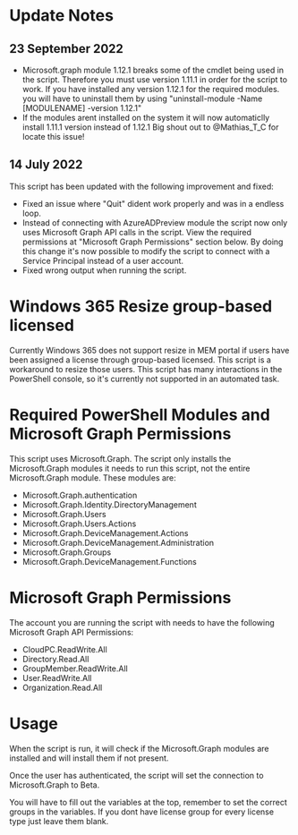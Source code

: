 # Update Notes

## 23 September 2022
- Microsoft.graph module 1.12.1 breaks some of the cmdlet being used in the script.
  Therefore you must use version 1.11.1 in order for the script to work. If you have installed any version 1.12.1 for the required modules.
  you will have to uninstall them by using "uninstall-module -Name [MODULENAME] -version 1.12.1"
- If the modules arent installed on the system it will now automaticlly install 1.11.1 version instead of 1.12.1
  Big shout out to @Mathias_T_C for locate this issue!

## 14 July 2022
This script has been updated with the following improvement and fixed: 

- Fixed an issue where "Quit" dident work properly and was in a endless loop.
- Instead of connecting with AzureADPreview module the script now only uses Microsoft Graph API calls in the script.
  View the required permissions at "Microsoft Graph Permissions" section below.
  By doing this change it's now possible to modify the script to connect with a Service Principal instead of a user account.
- Fixed wrong output when running the script.

# Windows 365 Resize group-based licensed
Currently Windows 365 does not support resize in MEM portal if users have been assigned a license through group-based licensed.
This script is a workaround to resize those users.
This script has many interactions in the PowerShell console, so it's currently not supported in an automated task.

# Required PowerShell Modules and Microsoft Graph Permissions

This script uses Microsoft.Graph. The script only installs the Microsoft.Graph modules it needs to run this script, not the entire Microsoft.Graph module. These modules are:

- Microsoft.Graph.authentication 
- Microsoft.Graph.Identity.DirectoryManagement
- Microsoft.Graph.Users
- Microsoft.Graph.Users.Actions
- Microsoft.Graph.DeviceManagement.Actions
- Microsoft.Graph.DeviceManagement.Administration
- Microsoft.Graph.Groups
- Microsoft.Graph.DeviceManagement.Functions 


# Microsoft Graph Permissions

The account you are running the script with needs to have the following Microsoft Graph API Permissions:

- CloudPC.ReadWrite.All
- Directory.Read.All
- GroupMember.ReadWrite.All
- User.ReadWrite.All
- Organization.Read.All 

# Usage

When the script is run, it will check if the Microsoft.Graph modules are installed and will install them if not present.

Once the user has authenticated, the script will set the connection to Microsoft.Graph to Beta.

You will have to fill out the variables at the top, remember to set the correct groups in the variables.
If you dont have license group for every license type just leave them blank.
